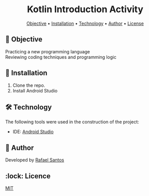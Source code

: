 <h1 align="center">Kotlin Introduction Activity</h1>


<p align="center">
 <a href="#objective">Objective</a> •
 <a href="#installation">Installation</a> • 
 <a href="#technology">Technology</a> • 
 <a href="#author">Author</a> •
 <a href="#licence">License</a>
</p>

<h2></h2> 

<h2 id=objective>📝 Objective</h2>
Practicing a new programming language <br>
Reviewing coding techniques and programming logic

<h2 id=installation>📲 Installation</h2>

1. Clone the repo.
2. Install Android Studio

<h2 id=technology>🛠️ Technology</h2>

The following tools were used in the construction of the project:

- IDE: <a href="https://developer.android.com/studio?hl=pt-br">Android Studio</a>

<h2 id=author>🎩 Author</h2>

Developed by <a href="https://www.linkedin.com/in/rafael-santos-8a0b44313//" target="_blank">Rafael Santos</a>

<h2 id=licence>:lock: Licence</h2>
<a href="https://github.com/r4santos/SaudacaoApp/blob/main/LICENSE" target="_blank">MIT</a>

